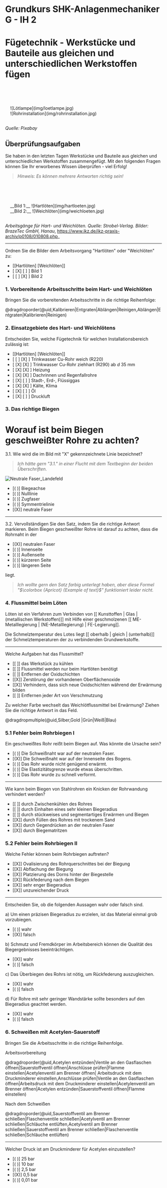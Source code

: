 <!--

author:   Hilke Domsch

email:    hilke.domsch@gkz-ev.de

version:  0.0.2

language: de

narrator: Deutsch Male

comment:  Grundkurs Raumausstatter

edit: true
date: 2025-07-21
logo: https://upload.wikimedia.org/wikipedia/commons/0/05/2006-02-15_Piping.jpg
icon: https://raw.githubusercontent.com/Ifi-DiAgnostiK-Project/LiaScript-Courses/refs/heads/main/img/Logo_234px.png

import: https://raw.githubusercontent.com/Ifi-DiAgnostiK-Project/LiaScript_DragAndDrop_Template/refs/heads/main/README.md
import: https://raw.githubusercontent.com/Ifi-DiAgnostiK-Project/LiaScript_DragAndDrop_Template/refs/heads/main/README.md
import: https://raw.githubusercontent.com/Ifi-DiAgnostiK-Project/LiaScript_ImageQuiz/refs/heads/main/README.md

title: Grundkurs SHK-Anlagenmechaniker G-IH 2
tags:
    - SHK
    - Grundkurs
    - Anlagenmechaniker

@style
.flex-container {
    display: flex;[](https://liascript.github.io/LiveEditor/liascript/index.html?#5)
    flex-wrap: wrap; /* Allows the items to wrap as needed */
    align-items: stretch;
    gap: 20px; /* Adds both horizontal and vertical spacing between items */
}

.flex-child { 
    flex: 1;
    margin-right: 20px; /* Adds space between the columns */
}

@media (max-width: 600px) {
    .flex-child {
        flex: 100%; /* Makes the child divs take up the full width on slim devices */
        margin-right: 0; /* Removes the right margin */
    }
}
@end

attribute: Main Image By Roger McLassus Installateur Notdienst Wien - Own work, CC BY-SA 3.0, https://commons.wikimedia.org/w/index.php?curid=578502
-->

# Grundkurs SHK-Anlagenmechaniker G - IH 2

Fügetechnik - Werkstücke und Bauteile aus gleichen und unterschiedlichen Werkstoffen fügen
===

<section class="flex-container" style="padding: 1rem;">
<div style="padding-top:3rem;">

</div>
<div class="flex-child">
![Lötlampe](img/loetlampe.jpg) <!-- style="height: 300px" -->
</div>
<div class="flex-child">
![Rohrinstallation](img/rohrinstallation.jpg) <!-- style="height: 300px" -->

</div>
</section>

_Quelle: Pixabay_

## Überprüfungsaufgaben


<!--style="font-size: large"-->Sie haben in den letzten Tagen Werkstücke und Bauteile aus gleichen und unterschiedlichen Werkstoffen zusammengefügt.


<!--style="font-size: large"-->Mit den folgenden Fragen können Sie Ihr erworbenes Wissen überprüfen - viel Erfolg!

>_Hinweis: Es können mehrere Antworten richtig sein!_<!--style="color:blue; font-weight: bolder;"-->

<section class="flex-container" style="padding: 1rem;">
<div style="padding-top:3rem;">

</div>
<div class="flex-child">
__Bild 1:__
![Hartlöten](img/hartloeten.jpg) <!-- style="height: 400px" -->
</div>
<div class="flex-child">
__Bild 2:__
![Weichlöten](img/weichloeten.jpg) <!-- style="height: 400px" -->

</div>
</section>

_Arbeitsgänge für Hart- und Weichlöten. Quelle: Strobel-Verlag. Bilder: BrazeTec GmbH, Hanau_,
https://www.ikz.de/ikz-praxis-archiv/p0108/010808.php_ 

----

<!--style="font-size: Large; font-weight: bolder;"-->Ordnen Sie die Bilder dem Arbeitsvorgang "Hartlöten" oder "Weichlöten" zu:



- [[Hartlöten] [Weichlöten]]
- [    [X]          [ ]     ]  Bild 1
- [    [ ]          [X]     ]  Bild 2


### 1. Vorbereitende Arbeitsschritte beim Hart- und Weichlöten

<!--style="font-size: Large; font-weight: bolder;"-->Bringen Sie die vorbereitenden Arbeitsschritte in die richtige Reihenfolge:

@dragdroporder(@uid,Kalibrieren|Entgraten|Ablängen|Reinigen,Ablängen|Entgraten|Kalibrieren|Reinigen)

### 2. Einsatzgebiete des Hart- und Weichlötens

<!--style="font-size: Large; font-weight: bolder;"-->Entscheiden Sie, welche Fügetechnik für welchen Installationsbereich zulässig ist:

<!-- data-randomize -->
- [[Hartlöten] [Weichlöten]]
- [    [ ]          [X]     ]  Trinkwasser Cu-Rohr weich (R220)
- [    [X]          [X]     ]  Trinkwasser Cu-Rohr ziehhart (R290) ab ${d}$ 35 mm 
- [    [X]          [X]     ]  Heizung
- [    [X]          [X]     ]  Dachrinnen und Regenfallrohre
- [    [X]          [ ]     ]  Stadt-, Erd-, Flüssiggas
- [    [X]          [X]     ]  Kälte, Klima
- [    [X]          [ ]     ]  Öl
- [    [X]          [ ]     ]  Druckluft


### 3. Das richtige Biegen

Worauf ist beim Biegen geschweißter Rohre zu achten?
===

<!--style="font-size: Large; font-weight: bolder;"-->3.1. <!--style="font-size: Large; font-weight: bolder;"-->Wie wird die im Bild mit "X"<!--style="color: red; font-weight: bolder;"--> gekennzeichnete Linie bezeichnet?

>_Ich hätte gern "3.1." in einer Flucht mit dem Textbeginn der beiden Überschriften._

![Neutrale Faser_Landefeld](img/landefeld.jpg) <!-- style="width: 600px" -->

<!-- data-randomize -->
- [( )] Biegeachse
- [( )] Nulllinie
- [( )] Zugfaser
- [( )] Symmentrielinie
- [(X)] neutrale Faser

-----

<!--style="font-size: Large; font-weight: bolder;"-->3.2. <!--style="font-size: Large; font-weight: bolder;"-->Vervollständigen Sie den Satz, indem Sie die richtige Antwort markieren.

<!--style="color:green; font-weight: bolder;"-->Beim Biegen geschweißter Rohre ist darauf zu achten, dass die Rohrnaht in der

<!-- data-randomize -->
- [(X)] neutralen Faser
- [( )] Innenseite
- [( )] Außenseite
- [( )] kürzeren Seite
- [( )] längeren Seite

<!--style="color:green; font-weight: bolder;"-->liegt. 

>_Ich wollte gern den Satz farbig unterlegt haben, aber diese Formel "$\colorbox {Apricot} {Example of text}$" funktioniert leider nicht._

### 4. Flussmittel beim Löten

Löten ist ein Verfahren zum Verbinden von [[ Kunsttoffen   |  Glas  | (metallischen Werkstoffen)]] mit Hilfe einer geschmolzenen [[ ME-Metalllegierung  |  (NE-Metalllegierung)  | FE-Legierung]].

Die Schmelztemperatur des Lotes liegt [[ oberhalb   |  gleich  | (unterhalb)]] der Schmelztemperaturen der zu verbindenden Grundwerkstoffe.

----

<!--style="font-size: Large; font-weight: bolder;"-->Welche Aufgaben hat das Flussmittel?

<!-- data-randomize -->
- [[ ]] das Werkstück zu kühlen
- [[ ]] Flussmittel werden nur beim Hartlöten benötigt
- [[ ]] Entfernen der Oxidschichten
- [[X]] Zerstörung der vorhandenen Oberflächenoxide
- [[X]] Verhindern, dass sich neue Oxidschichten während der Erwärmung bilden
- [[ ]] Entfernen jeder Art von Verschmutzung

<!--style="font-size: Large; font-weight: bolder;"-->Zu welcher Farbe wechselt das Weichlötflussmittel bei Erwärmung? Ziehen Sie die richtige Antwort in das Feld.

<!-- data-randomize -->
@dragdropmultiple(@uid,Silber,Gold |Grün|Weiß|Blau)

### 5.1 Fehler beim Rohrbiegen I

<!--style="font-size: Large; font-weight: bolder;"-->Ein geschweißtes Rohr reißt beim Biegen auf. Was könnte die Ursache sein?

<!-- data-randomize -->
- [( )] Die Schweißnaht war auf der neutralen Faser.
- [(X)] Die Schweißnaht war auf der Innenseite des Bogens.
- [( )] Das Rohr wurde nicht genügend erwärmt.
- [( )] Die Elastizitätsgrenze wurde etwas überschritten.
- [( )] Das Rohr wurde zu schnell verformt. 

-----

<!--style="font-size: Large; font-weight: bolder;"-->Wie kann beim Biegen von Stahlrohren ein Knicken der Rohrwandung verhindert werden?

<!-- data-randomize -->
- [[ ]] durch Zwischenkühlen des Rohres
- [[ ]] durch Einhalten eines sehr kleinen Biegeradius
- [[ ]] durch stückweises und segmentartiges Erwärmen und Biegen
- [[X]] durch Füllen des Rohres mit trockenem Sand
- [[X]] durch Gegendrücken an der neutralen Faser
- [[X]] durch Biegematritzen

### 5.2 Fehler beim Rohrbiegen II

<!--style="font-size: Large; font-weight: bolder;"-->Welche Fehler können beim Rohrbiegen auftreten?

<!-- data-randomize -->
- [[X]] Ovalisierung des Rohrquerschnittes bei der Biegung
- [[X]] Abflachung der Biegung
- [[X]] Platzierung des Dorns hinter der Biegestelle
- [[X]] Rückfederung nach dem Biegen
- [[X]] sehr enger Biegeradius
- [[X]] unzureichender Druck

----

<!--style="font-size: Large; font-weight: bolder;"-->Entscheiden Sie, ob die folgenden Aussagen wahr oder falsch sind.


a) Um einen präzisen Biegeradius zu erzielen, ist das Material einmal grob vorzubiegen.

- [( )] wahr
- [(X)] falsch

b) Schmutz und Fremdkörper im Arbeitsbereich können die Qualität des Biegergebnisses beeinträchtigen.

- [(X)] wahr
- [( )] falsch

c) Das Überbiegen des Rohrs ist nötig, um Rückfederung auszugleichen.

- [(X)] wahr
- [( )] falsch

d) Für Rohre mit sehr geringer Wandstärke sollte besonders auf den Biegeradius geachtet werden.

- [(X)] wahr
- [( )] falsch


### 6. Schweißen mit Acetylen-Sauerstoff

<!--style="font-size: Large; font-weight: bolder;"-->Bringen Sie die Arbeitsschritte in die richtige Reihenfolge. 

Arbeitsvorbereitung<!--style="color:blue; font-weight: bolder;"-->


@dragdroporder(@uid,Acetylen entzünden|Ventile an den Gasflaschen öffnen|Sauerstoffventil öffnen|Anschlüsse prüfen|Flamme einstellen|Acetylenventil am Brenner öffnen| Arbeitsdruck mit dem Druckminderer einstellen,Anschlüsse prüfen|Ventile an den Gasflaschen öffnen|Arbeitsdruck mit dem Druckminderer einstellen|Acetylenventil am Brenner öffnen|Acetylen entzünden|Sauerstoffventil öffnen|Flamme einstellen)


<!--style="color:blue; font-weight: bolder;"-->Nach dem Schweißen


@dragdroporder(@uid,Sauerstoffventil am Brenner schließen|Flaschenventile schließen|Acetylventil am Brenner schließen|Schläuche entlüften,Acetylventil am Brenner schließen|Sauerstoffventil am Brenner schließen|Flaschenventile schließen|Schläuche entlüften)

----

<!--style="font-size: Large; font-weight: bolder;"-->Welcher Druck ist am Druckminderer für Acetylen einzustellen?

- [( )] 25 bar
- [( )] 10 bar
- [( )] 2,5 bar
- [(X)] 0,5 bar
- [( )] 0,01 bar
